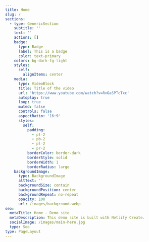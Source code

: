 ```yaml
---
title: Home
slug: /
sections:
  - type: GenericSection
    subtitle: ''
    text: ''
    actions: []
    badge:
      type: Badge
      label: This is a badge
      color: text-primary
    colors: bg-dark-fg-light
    styles:
      self:
        alignItems: center
    media:
      type: VideoBlock
      title: Title of the video
      url: 'https://www.youtube.com/watch?v=RvGaSPTcTxc'
      autoplay: true
      loop: true
      muted: false
      controls: false
      aspectRatio: '16:9'
      styles:
        self:
          padding:
            - pt-2
            - pb-2
            - pl-2
            - pr-2
          borderColor: border-dark
          borderStyle: solid
          borderWidth: 1
          borderRadius: large
    backgroundImage:
      type: BackgroundImage
      altText: ''
      backgroundSize: contain
      backgroundPosition: center
      backgroundRepeat: no-repeat
      opacity: 100
      url: /images/background.webp
seo:
  metaTitle: Home - Demo site
  metaDescription: This demo site is built with Netlify Create.
  socialImage: /images/main-hero.jpg
  type: Seo
type: PageLayout
---
```

